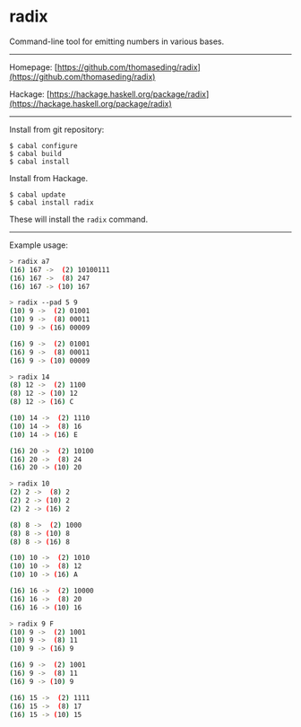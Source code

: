 # radix
Command-line tool for emitting numbers in various bases.

-----

Homepage: [https://github.com/thomaseding/radix](https://github.com/thomaseding/radix)

Hackage: [https://hackage.haskell.org/package/radix](https://hackage.haskell.org/package/radix)



------


Install from git repository:
```
$ cabal configure
$ cabal build
$ cabal install
```

Install from Hackage.
```
$ cabal update
$ cabal install radix
```

These will install the `radix` command.

--------

Example usage:

```bash
> radix a7
(16) 167 ->  (2) 10100111
(16) 167 ->  (8) 247
(16) 167 -> (10) 167
```
```bash
> radix --pad 5 9
(10) 9 ->  (2) 01001
(10) 9 ->  (8) 00011
(10) 9 -> (16) 00009

(16) 9 ->  (2) 01001
(16) 9 ->  (8) 00011
(16) 9 -> (10) 00009
```
```bash
> radix 14
(8) 12 ->  (2) 1100
(8) 12 -> (10) 12
(8) 12 -> (16) C

(10) 14 ->  (2) 1110
(10) 14 ->  (8) 16
(10) 14 -> (16) E

(16) 20 ->  (2) 10100
(16) 20 ->  (8) 24
(16) 20 -> (10) 20
```
```bash
> radix 10
(2) 2 ->  (8) 2
(2) 2 -> (10) 2
(2) 2 -> (16) 2

(8) 8 ->  (2) 1000
(8) 8 -> (10) 8
(8) 8 -> (16) 8

(10) 10 ->  (2) 1010
(10) 10 ->  (8) 12
(10) 10 -> (16) A

(16) 16 ->  (2) 10000
(16) 16 ->  (8) 20
(16) 16 -> (10) 16
```
```bash
> radix 9 F
(10) 9 ->  (2) 1001
(10) 9 ->  (8) 11
(10) 9 -> (16) 9

(16) 9 ->  (2) 1001
(16) 9 ->  (8) 11
(16) 9 -> (10) 9

(16) 15 ->  (2) 1111
(16) 15 ->  (8) 17
(16) 15 -> (10) 15
```
